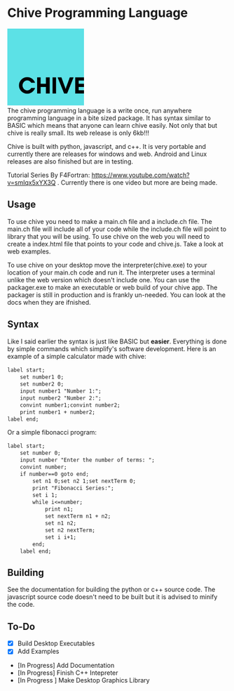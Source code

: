 # Chive Programming Language
<a href="url"><img src="./img/logo.png" height="175" width="175" ></a><br>
The chive programming language is a write once, run anywhere programming language in a bite sized package. It has syntax similar to BASIC which means that anyone can learn chive easily. Not only that but chive is really small. Its web release is only 6kb!!!

Chive is built with python, javascript, and c++. It is very portable and currently there are releases for windows and web. Android and Linux releases are also finished but are in testing.

Tutorial Series By F4Fortran: https://www.youtube.com/watch?v=smIqx5xYX3Q . Currently there is one video but more are being made. 
## Usage
To use chive you need to make a main.ch file and a include.ch file. The main.ch file will include all of your code while the include.ch file will point to library that you will be using. To use chive on the web you will need to create a index.html file that points to your code and chive.js. Take a look at web examples.

To use chive on your desktop move the interpreter(chive.exe) to your location of your main.ch code and run it. The interpreter uses a terminal unlike the web version which doesn't include one. You can use the packager.exe to make an executable or web build of your chive app. The packager is still in production and is frankly un-needed. You can look at the docs when they are ifnished.

## Syntax
Like I said earlier the syntax is just like BASIC but **easier**. Everything is done by simple commands which simplify's software development. Here is an example of a simple calculator made with chive:

    label start;
        set number1 0;
        set number2 0;
        input number1 "Number 1:";
        input number2 "Number 2:";
        convint number1;convint number2;
        print number1 + number2;
    label end;
Or a simple fibonacci program:

    label start;
        set number 0;
        input number "Enter the number of terms: ";
        convint number;
        if number==0 goto end;
            set n1 0;set n2 1;set nextTerm 0;
            print "Fibonacci Series:";
            set i 1;
            while i<=number;
                print n1;
                set nextTerm n1 + n2;
                set n1 n2;
                set n2 nextTerm;
                set i i+1;
            end;
        label end;


## Building

See the documentation for building the python or c++ source code. The javascript source code doesn't need to be built but it is advised to minify the code.
## To-Do

 - [X] Build Desktop Executables
 - [X] Add Examples
 - [In Progress] Add Documentation
 - [In Progress] Finish C++ Intepreter
 - [In Progress ] Make Desktop Graphics Library

